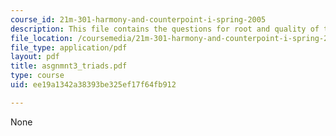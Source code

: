 ```yaml
---
course_id: 21m-301-harmony-and-counterpoint-i-spring-2005
description: This file contains the questions for root and quality of triads.
file_location: /coursemedia/21m-301-harmony-and-counterpoint-i-spring-2005/ee19a1342a38393be325ef17f64fb912_asgnmnt3_triads.pdf
file_type: application/pdf
layout: pdf
title: asgnmnt3_triads.pdf
type: course
uid: ee19a1342a38393be325ef17f64fb912

---
```

None